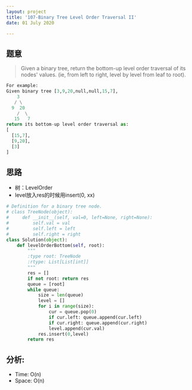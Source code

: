 ```yaml
---
layout: project
title: '107-Binary Tree Level Order Traversal II'
date: 01 July 2020

---
```

## 题意
> Given a binary tree, return the bottom-up level order traversal of its nodes' values. (ie, from left to right, level by level from leaf to root).

~~~python
For example:
Given binary tree [3,9,20,null,null,15,7],
    3
   / \
  9  20
    /  \
   15   7
return its bottom-up level order traversal as:
[
  [15,7],
  [9,20],
  [3]
]
~~~

## 思路
- 树：LevelOrder
- level放入res的时候用insert(0, xx)

~~~python
# Definition for a binary tree node.
# class TreeNode(object):
#     def __init__(self, val=0, left=None, right=None):
#         self.val = val
#         self.left = left
#         self.right = right
class Solution(object):
    def levelOrderBottom(self, root):
        """
        :type root: TreeNode
        :rtype: List[List[int]]
        """
        res = []
        if not root: return res
        queue = [root]
        while queue:
            size = len(queue)
            level = []
            for i in range(size):
                cur = queue.pop(0)
                if cur.left: queue.append(cur.left)
                if cur.right: queue.append(cur.right)
                level.append(cur.val)
            res.insert(0,level)
        return res
~~~

## 分析:
- Time: O(n) 
- Space: O(n) 
